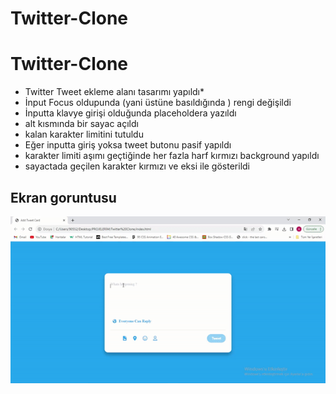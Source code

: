 # Twitter-Clone

<h1>Twitter-Clone</h1>

- Twitter Tweet ekleme alanı tasarımı yapıldı*
- İnput Focus oldupunda (yani üstüne basıldığında ) rengi değişildi
- İnputta klavye girişi olduğunda  placeholdera yazıldı
- alt kısmında bir sayac açıldı
- kalan karakter limitini tutuldu
- Eğer inputta giriş yoksa tweet butonu pasif yapıldı
- karakter limiti aşımı geçtiğinde her fazla harf kırmızı background yapıldı
- sayactada geçilen karakter kırmızı ve eksi ile gösterildi






<h2>Ekran goruntusu</h2>

![](twitter.gif)